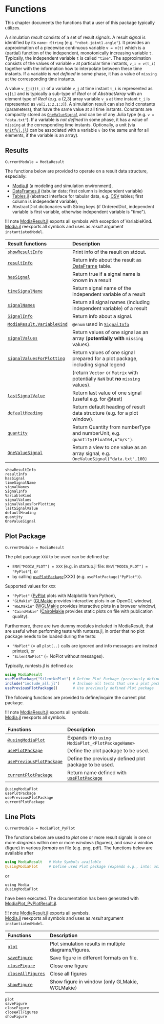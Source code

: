 # Functions

This chapter documents the functions that a user of this package typically utilizes.

A simulation *result* consists of a set of result *signals*. A result *signal* is identified by its `name::String`
(e.g. `"robot.joint1.angle"`). It provides an approximation of a piecewise continuous variable ``v = v(t)`` which is a (partial) function
of the independent, monotonically increasing variable ``t``. Typically, the independent variable ``t`` is called `"time"`.
The approximation consists of the values of variable ``v`` at particular time instants, ``v_i = v(t_i)``
together with the information how to interpolate between these time instants. If a variable is *not defined*
in some phase, it has a value of `missing` at the corresponding time instants.

A value ``v_{ji}(t_i)`` of a variable ``v_j`` at time instant ``t_i`` is represented as `vj[i]` and is 
typically a sub-type of *Real* or of *AbstractArray* with an element type of *Real*
(e.g. a (2,3) array variable ``v_a`` at time instant ``t_i`` is represented as `va[i,1:2,1:3]`).
A simulation result can also hold constants (parameters), that have the same value at all time instants. 
Constants are compactly stored as  [`OneValueSignal`](@ref) and can be of any Julia type (e.g. `v = "data.txt"`).
If a variable is *not defined* in some phase, it has a value of `missing` at the corresponding time instants. 
Optionally, a unit (via [`Unitful.jl`](https://github.com/PainterQubits/Unitful.jl)) can be associated with a 
variable ``v`` (so the same unit for all elements, if the variable is an array).


## Results

```@meta
CurrentModule = ModiaResult
```

The functions below are provided to operate on a result data structure, especially:

- [Modia.jl](https://github.com/ModiaSim/Modia.jl) (a modeling and simulation environment),
- [DataFrames.jl](https://github.com/JuliaData/DataFrames.jl) (tabular data; first column is independent variable)
- [Tables.jl](https://github.com/JuliaData/Tables.jl) (abstract interface for tabular data, e.g. [CSV](https://github.com/JuliaData/CSV.jl) tables; first column is independent variable),
- AbstractDict dictionaries with String keys (if OrderedDict, independent variable is first variable, otherwise independent variable is "time").

!!! note
    [ModiaResult.jl](https://github.com/ModiaSim/ModiaResult.jl) exports all symbols with exception of VariableKind.\
    [Modia.jl](https://github.com/ModiaSim/Modia.jl) reexports all symbols and uses as *result* argument `instantiatedModel`.

| Result functions                   | Description                                                                                    |
|:-----------------------------------|:-----------------------------------------------------------------------------------------------|
| [`showResultInfo`](@ref)           | Print info of the result on stdout.                                                            |
| [`resultInfo`](@ref)               | Return info about the result as [DataFrame](https://github.com/JuliaData/DataFrames.jl) table. |
| [`hasSignal`](@ref)                | Return true if a signal name is known in a result                                              |
| [`timeSignalName`](@ref)           | Return signal name of the independent variable of a result                                     |
| [`signalNames`](@ref)              | Return all signal names (including independent variable) of a result                           |
| [`SignalInfo`](@ref)               | Return info about a signal.                                                                    |
| [`ModiaResult.VariableKind`](@ref) | `@enum` used in [`SignalInfo`](@ref)                                                           |
| [`signalValues`](@ref)             | Return values of one signal as an array (**potentially with** `missing` values).               |
| [`signalValuesForPlotting`](@ref)  | Return values of one signal prepared for a plot package, including signal legend               |
|                                    | (return `Vector` or `Matrix` with potentially `NaN` but **no** `missing` values).              |
| [`lastSignalValue`](@ref)          | Return last value of one signal (useful e.g. for @test)                                        |
| [`defaultHeading`](@ref)           | Return default heading of result data structure (e.g. for a plot window).                      |
| [`quantity`](@ref)                 | Return Quantity from numberType and numberUnit, e.g. `quantity(Float64,u"m/s")`.               |
| [`OneValueSignal`](@ref)           | Return a view to one value as an array signal, e.g. `OneValueSignal("data.txt",100)`           |


```@docs
showResultInfo
resultInfo
hasSignal
timeSignalName
signalNames
SignalInfo
VariableKind
signalValues
signalValuesForPlotting
lastSignalValue
defaultHeading
quantity
OneValueSignal
```


## Plot Package

```@meta
CurrentModule = ModiaResult
```

The plot package `XXX` to be used can be defined by:

- `ENV["MODIA_PLOT"] = XXX` (e.g. in startup.jl file: `ENV["MODIA_PLOT"] = "PyPlot"`), or
- by calling [`usePlotPackage`](@ref)(XXX) (e.g. `usePlotPackage("PyPlot")`).

Supported values for `XXX`: 

- `"PyPlot"` ([PyPlot](https://github.com/JuliaPy/PyPlot.jl) plots with Matplotlib from Python), 
- `"GLMakie"` ([GLMakie](https://github.com/JuliaPlots/GLMakie.jl) provides interactive plots in an OpenGL window),
- `"WGLMakie"` ([WGLMakie](https://github.com/JuliaPlots/WGLMakie.jl) provides interactive plots in a browser window),
- `"CairoMakie"` ([CairoMakie](https://github.com/JuliaPlots/CairoMakie.jl) provides static plots on file with publication quality).

Furthermore, there are two dummy modules included in ModiaResult, that are useful when performing tests with runtests.jl, 
in order that no plot package needs to be loaded during the tests:

- `"NoPlot"` (= all `plot(..)` calls are ignored and info messages are instead printed), or
- `"SilentNoPlot"` (= NoPlot without messages).

Typically, runtests.jl is defined as:

```julia
using ModiaResult
usePlotPackage("SilentNoPlot") # Define Plot Package (previously defined one is put on a stack)
include("include_all.jl")      # Include all tests that use a plot package
usePreviousPlotPackage()       # Use previously defined Plot package
```

The following functions are provided to define/inquire the current plot package.

!!! note
    [ModiaResult.jl](https://github.com/ModiaSim/ModiaResult.jl) exports all symbols.\
    [Modia.jl](https://github.com/ModiaSim/Modia.jl) reexports all symbols.
    
| Functions                        | Description                                               |
|:---------------------------------|:----------------------------------------------------------|
| [`@usingModiaPlot`](@ref)        | Expands into `using ModiaPlot_<PlotPackageName>`          |
| [`usePlotPackage`](@ref)         | Define the plot package to be used.                       |
| [`usePreviousPlotPackage`](@ref) | Define the previously defined plot package to be used.    |
| [`currentPlotPackage`](@ref)     | Return name defined with [`usePlotPackage`](@ref)         |

```@docs
@usingModiaPlot
usePlotPackage
usePreviousPlotPackage
currentPlotPackage
```


## Line Plots

```@meta
CurrentModule = ModiaPlot_PyPlot
```

The functions below are used to *plot* one or more result signals in one or more *diagrams*
within one or more *windows* (figures), and *save* a window (figure) in various *formats* on file
(e.g. png, pdf). The functions below are available after

```julia
using ModiaResult   # Make Symbols available
@usingModiaPlot     # Define used Plot package (expands e.g., into: using ModiaPlot_PyPlot)
``` 

or

```
using Modia
@usingModiaPlot
```

have been executed. The documentation has been generated with [ModiaPlot_PyPlotResult.jl](https://github.com/ModiaSim/ModiaPlot_PyPlot.jl).

!!! note
    [ModiaResult.jl](https://github.com/ModiaSim/ModiaResult.jl) exports all symbols.\
    [Modia.jl](https://github.com/ModiaSim/Modia.jl) reexports all symbols and uses as *result* argument `instantiatedModel`.

| Functions                                    | Description                                               |
|:---------------------------------------------|:----------------------------------------------------------|
| [`plot`](@ref)                               | Plot simulation results in multiple diagrams/figures.     |
| [`saveFigure`](@ref)                         | Save figure in different formats on file.                 |
| [`closeFigure`](@ref)                        | Close one figure                                          |
| [`closeAllFigures`](@ref)                    | Close all figures                                         |
| [`showFigure`](@ref)                         | Show figure in window (only GLMakie, WGLMakie)            |


```@docs
plot
saveFigure
closeFigure
closeAllFigures
showFigure
```
